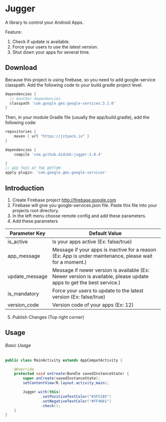Jugger
=======

A library to control your Android Apps.

Feature:
1. Check if update is available.
2. Force your users to use the latest version.
3. Shut down your apps for several time.


Download
--------

Because this project is using firebase, so you need to add google-service classpath. Add the following code to your build.gradle project level.
```groovy
dependencies {
  // Another dependencies
  classpath 'com.google.gms:google-services:3.1.0'
}
```
Then, in your module Gradle file (usually the app/build.gradle), add the following code:
```groovy
repositories {
    maven { url "https://jitpack.io" }
}

dependencies {
    compile 'com.github.didikk:jugger:1.0.4'

}
// ADD THIS AT THE BOTTOM
apply plugin: 'com.google.gms.google-services'
```


Introduction
--------

1. Create Firebase project http://firebase.google.com 
2. Firebase will give you google-services.json file. Paste this file into your projects root directory.
3. In the left menu choose remote config and add these parameters.
4. Add these parameters

| Parameter Key  | Default Value |
| ------------- | ------------- |
| is_active  | Is your apps active (Ex: false/true)  |
| app_message  | Message if your apps is inactive for a reason (Ex: App is under maintenance, please wait for a moment.)  |
| update_message  | Message if newer version is available (Ex: Newer version is available, please update apps to get the best service.)  |
| is_mandatory  | Force your users to update to the latest version (Ex: false/true)  |
| version_code  | Version code of your apps (Ex: 12)  |

5. Publish Changes (Top right corner)

Usage
--------

###### Basic Usage

```java
public class MainActivity extends AppCompatActivity {

    @Override
    protected void onCreate(Bundle savedInstanceState) {
        super.onCreate(savedInstanceState);
        setContentView(R.layout.activity_main);

        Jugger.with(this)
                .setPositiveTextColor("#3F51B5")
                .setNegativeTextColor("#FF4081")
                .check();
    }
}
```

